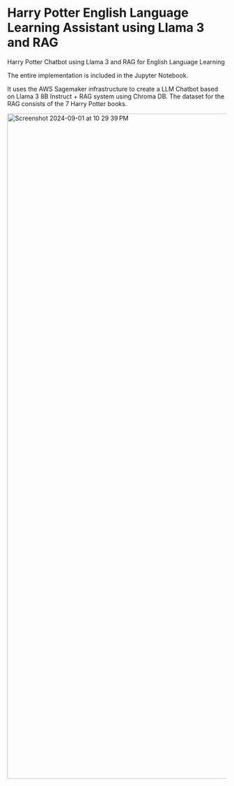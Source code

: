 # Harry Potter English Language Learning Assistant using Llama 3 and RAG
Harry Potter Chatbot using Llama 3 and RAG for English Language Learning

The entire implementation is included in the Jupyter Notebook. 

It uses the AWS Sagemaker infrastructure to create a LLM Chatbot based on Llama 3 8B Instruct + RAG system using Chroma DB. The dataset for the RAG consists of the 7 Harry Potter books.


<img width="1525" alt="Screenshot 2024-09-01 at 10 29 39 PM" src="https://github.com/user-attachments/assets/e9264c5b-48a1-44dc-9ab7-bfe6e0538160">
